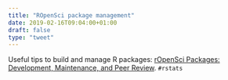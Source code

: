 ```yaml
---
title: "ROpenSci package management"
date: 2019-02-16T09:04:00+01:00
draft: false
type: "tweet"
---
```


Useful tips to build and manage R packages: [rOpenSci Packages: Development,
Maintenance, and Peer Review](https://ropensci.github.io/dev%5Fguide/). `#rstats`
